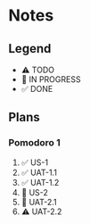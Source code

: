 # Notes

## Legend
- ⚠ TODO
- 🚧 IN PROGRESS
- ✅ DONE

## Plans
### Pomodoro 1
1. ✅ US-1
2. ✅ UAT-1.1
3. ✅ UAT-1.2
4. 🚧 US-2
5. 🚧 UAT-2.1
6. ⚠ UAT-2.2